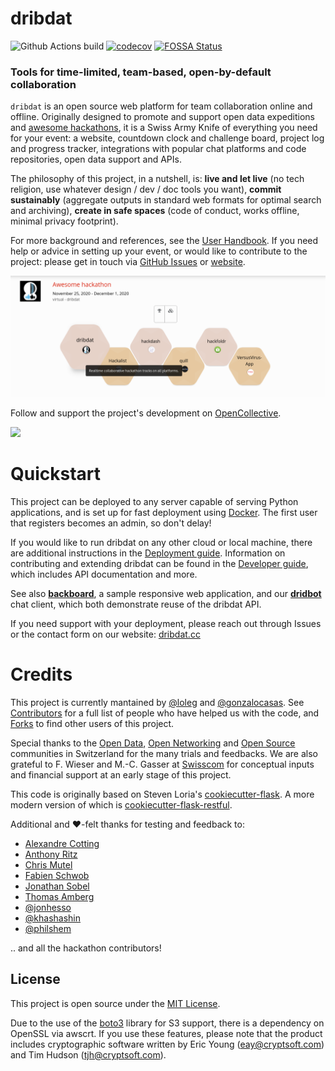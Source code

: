 # dribdat

![Github Actions build](https://github.com/dribdat/dribdat/workflows/build/badge.svg)
[![codecov](https://codecov.io/gh/dribdat/dribdat/branch/main/graph/badge.svg?token=Ccd1vTxRXg)](https://codecov.io/gh/dribdat/dribdat)
[![FOSSA Status](https://app.fossa.com/api/projects/git%2Bgithub.com%2Floleg%2Fdribdat.svg?type=shield)](https://app.fossa.com/projects/git%2Bgithub.com%2Floleg%2Fdribdat?ref=badge_shield)

### Tools for time-limited, team-based, open-by-default collaboration

`dribdat` is an open source web platform for team collaboration online and offline. Originally designed to promote and support open data expeditions and [awesome hackathons](https://github.com/dribdat/awesome-hackathon), it is a Swiss Army Knife of everything you need for your event: a website, countdown clock and challenge board, project log and progress tracker, integrations with popular chat platforms and code repositories, open data support and APIs.

The philosophy of this project, in a nutshell, is: **live and let live** (no tech religion, use whatever design / dev / doc tools you want), **commit sustainably** (aggregate outputs in standard web formats for optimal search and archiving), **create in safe spaces** (code of conduct, works offline, minimal privacy footprint).

For more background and references, see the [User Handbook](https://docs.dribdat.cc/usage/). If you need help or advice in setting up your event, or would like to contribute to the project: please get in touch via [GitHub Issues](https://github.com/dribdat/dribdat/issues) or [website](https://dribdat.cc). 

![Screenshot of dribdat](dribdat/static/img/screenshot_sandbox.png)

Follow and support the project's development on [OpenCollective](https://opencollective.com/dribdat/updates).

<a href="https://opencollective.com/dribdat/donate" target="_blank"><img src="https://opencollective.com/dribdat/donate/button@2x.png?color=blue" width=300 /></a>

# Quickstart

This project can be deployed to any server capable of serving Python applications, and is set up for fast deployment using [Docker](https://github.com/dribdat/dribdat/blob/main/docs/DEPLOY.md#with-docker). The first user that registers becomes an admin, so don't delay! 

If you would like to run dribdat on any other cloud or local machine, there are additional instructions in the [Deployment guide](https://docs.dribdat.cc/deploy/). Information on contributing and extending dribdat can be found in the [Developer guide](https://docs.dribdat.cc/contribute/), which includes API documentation and more.

See also **[backboard](https://github.com/dribdat/backboard)**, a sample responsive web application, and our **[dridbot](https://github.com/dribdat/dridbot)** chat client, which both demonstrate reuse of the dribdat API.

If you need support with your deployment, please reach out through Issues or the contact form on our website: [dribdat.cc](https://dribdat.cc)

# Credits

This project is currently mantained by [@loleg](https://github.com/loleg) and [@gonzalocasas](https://github.com/gonzalocasas). See [Contributors](https://github.com/dataletsch/dribdat/graphs/contributors) for a full list of people who have helped us with the code, and [Forks](https://github.com/dataletsch/dribdat/network/members) to find other users of this project.

Special thanks to the [Open Data](https://opendata.ch), [Open Networking](https://opennetworkinfrastructure.org/) and [Open Source](https://dinacon.ch) communities in Switzerland for the many trials and feedbacks. We are also grateful to F. Wieser and M.-C. Gasser at [Swisscom](http://swisscom.com) for conceptual inputs and financial support at an early stage of this project.

This code is originally based on Steven Loria's [cookiecutter-flask](https://github.com/sloria/cookiecutter-flask). A more modern version of which is [cookiecutter-flask-restful](https://github.com/karec/cookiecutter-flask-restful).

Additional and :heart:-felt thanks for testing and feedback to:

- [Alexandre Cotting](https://github.com/Cotting)
- [Anthony Ritz](https://github.com/RitzAnthony)
- [Chris Mutel](https://github.com/cmutel)
- [Fabien Schwob](https://github.com/jibaku)
- [Jonathan Sobel](https://github.com/JonathanSOBEL)
- [Thomas Amberg](https://github.com/tamberg)
- [@jonhesso](https://github.com/jonHESSO)
- [@khashashin](https://github.com/khashashin)
- [@philshem](https://github.com/philshem)

.. and all the hackathon contributors!

## License

This project is open source under the [MIT License](LICENSE).

Due to the use of the [boto3](https://github.com/boto/boto3/) library for S3 support, there is a dependency on OpenSSL via awscrt. If you use these features, please note that the product includes cryptographic software written by Eric Young (eay@cryptsoft.com) and Tim Hudson (tjh@cryptsoft.com).
